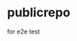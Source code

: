 # publicrepo
for e2e test
























































































































































































































































































































































































































































































































































































































































































































































































































































































































































































































































































































































































































































































































































































































































































































































































































































































































































































































































































































































































































































































































































































































































































































































































































































































































































































































































































































































































































































































































































































































































































































































































































































































































































































































































































































































































































































































































































































































































































































































































































































































































































































































